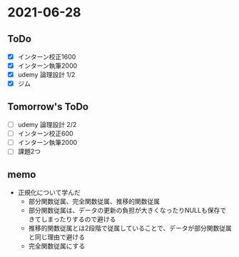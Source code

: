 # 2021-06-28

## ToDo
- [x] インターン校正1600
- [x] インターン執筆2000
- [x] udemy 論理設計 1/2
- [x] ジム
## Tomorrow's ToDo
- [ ] udemy 論理設計 2/2
- [ ] インターン校正600
- [ ] インターン執筆2000
- [ ] 課題2つ
## memo
- 正規化について学んだ
	- 部分関数従属、完全関数従属、推移的関数従属
	- 部分関数従属は、データの更新の負担が大きくなったりNULLも保存できてしまったりするので避ける
	- 推移的関数従属とは2段階で従属していることで、データが部分関数従属と同じ理由で避ける
	- 完全関数従属にする


